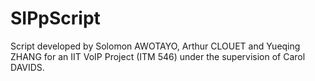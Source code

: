 # SIPpScript

Script developed by Solomon AWOTAYO, Arthur CLOUET and Yueqing ZHANG for an IIT VoIP Project (ITM 546) under the supervision of Carol DAVIDS.